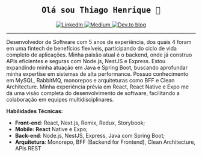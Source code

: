 <h2 align="center">
  <samp>Olá sou Thiago Henrique 👋</samp>
</h2>

<p align="center">
  <a href="https://www.linkedin.com/in/thenriquedomingues/" target="_blank">
    <img src="https://img.shields.io/badge/LinkedIn-0077B5?style=for-the-badge&logo=linkedin&logoColor=white" alt="LinkedIn">
  </a>
  <a href="https://medium.com/@thenriquedb" target="_blank">
    <img src="https://img.shields.io/badge/Medium-12100E?style=for-the-badge&logo=medium&logoColor=white" alt="Medium">
  </a>
  <a href="https://dev.to/thenriquedb" target="_blank">
    <img src="https://img.shields.io/badge/dev.to-0A0A0A?style=for-the-badge&logo=dev.to&logoColor=white" alt="Dev.to blog">
  </a>
</p>
<hr>

<p>
Desenvolvedor de Software com 5 anos de experiência, dos quais 4 foram em uma fintech de benefícios flexíveis, participando do ciclo de vida completo de aplicações. Minha paixão atual é o backend, onde já construo APIs eficientes e seguras com Node.js, NestJS e Express. Estou expandindo minha atuação em Java e Spring Boot, buscando aprofundar minha expertise em sistemas de alta performance. Possuo conhecimento em MySQL, RabbitMQ, monorepos e arquiteturas como BFF e Clean Architecture. Minha experiência prévia em React, React Native e Expo me dá uma visão completa do desenvolvimento de software, facilitando a colaboração em equipes multidisciplinares.
</p>

<b>Habilidades Técnicas:</b>
  
- **Front-end**: React, Next.js, Remix, Redux, Storybook;
- **Mobile: React** Native e Expo;
- **Back-end**: Node.js, NestJS, Express, Java com Spring Boot;
- **Arquitetura**: Monorepo, BFF (Backend for Frontend), Clean Architecture, APIs REST

